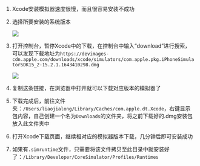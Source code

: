 1. Xcode安装模拟器速度很慢，而且很容易安装不成功

2. 选择所要安装的系统版本

   ![](https://tva1.sinaimg.cn/large/008vxvgGly1h9ichnqeoxj30mz0ew0tk.jpg)

3. 打开控制台，暂停Xcode中的下载，在控制台中输入“download”进行搜索，可以发现下载地址为`https://devimages-cdn.apple.com/downloads/xcode/simulators/com.apple.pkg.iPhoneSimulatorSDK15_2-15.2.1.1643410298.dmg`

   ![](https://tva1.sinaimg.cn/large/008vxvgGly1h9icu2yotcj30z80h1acm.jpg)

4. 复制这条链接，在浏览器中打开就可以下载对应版本的模拟器了

5. 下载完成后，前往文件夹：`/Users/liaojialong/Library/Caches/com.apple.dt.Xcode`，右键显示包内容，自己创建一个名为`Downloads`的文件夹，将之前下载好的.dmg安装包放入此文件夹中

6. 打开Xcode下载页面，继续相对应的模拟器版本下载，几分钟后即可安装成功

7. 如果有`.simruntime`文件，只需要将该文件拷贝至此目录中就安装好了：`/Library/Developer/CoreSimulator/Profiles/Runtimes`